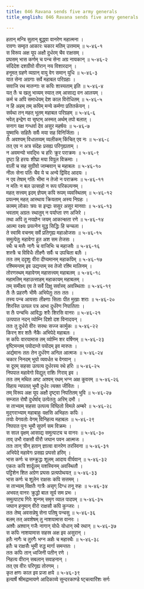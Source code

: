 ```yaml
---
title: 046 Ravana sends five army generals
title_english: 046 Ravana sends five army generals

---
```

हतान् मन्त्रि सुतान् बुद्ध्वा वानरेण महात्मना ।  
रावणः सम्वृत आकारः चकार मतिम् उत्तमाम् ॥ ५-४६-१  
स विरूप अक्ष यूप अक्षौ दुर्धरम् चैव राक्षसम् ।  
प्रघसम् भास कर्णम् च पन्च सेना अग्र नायकान् ॥ ५-४६-२  
संदिदेश दशग्रीवो वीरान् नय विशारदान् ।  
हनूमत् ग्रहणे व्यग्रान् वायु वेग समान् युधि ॥ ५-४६-३  
यात सेना अग्रगाः सर्वे महाबल परिग्रहाः ।  
सवाजि रथ मातन्गाः स कपिः शास्यताम् इति ॥ ५-४६-४  
यत् तैः च खलु भाव्यम् स्यात् तम् आसाद्य वन आलयम् ।  
कर्म च अपि समाधेयम् देश काल विरोधितम् ॥ ५-४६-५  
न हि अहम् तम् कपिम् मन्ये कर्मणा प्रतितर्कयन् ।  
सर्वथा तन् महत् भूतम् महाबल परिग्रहम् ॥ ५-४६-६  
भवेत् इन्द्रेण वा सृष्टम् अस्मत् अर्थम् तपो बलात् ।  
सनाग यक्ष गन्धर्वा देव असुर महर्षयः ॥ ५-४६-७  
युष्माभिः सहितैः सर्वैः मया सह विनिर्जिताः ।  
तैः अवश्यम् विधातव्यम् व्यलीकम् किंचित् एव नः ॥ ५-४६-८  
तत् एव न अत्र संदेहः प्रसह्य परिगृह्यताम् ।  
न अवमन्यो भवद्भिः च हरिः क्रूर पराक्रमः ॥ ५-४६-९  
दृष्टा हि हरयः शीघ्रा मया विपुल विक्रमाः ।  
वाली च सह सुग्रीवो जाम्बवान् च महाबलः ॥ ५-४६-१०  
नीलः सेना पतिः चैव ये च अन्ये द्विविद आदयः ।  
न एव तेषाम् गतिः भीमा न तेजो न पराक्रमः ॥ ५-४६-११  
न मतिः न बल उत्साहो न रूप परिकल्पनम् ।  
महत् सत्त्वम् इदम् ज्ञेयम् कपि रूपम् व्यवस्थितम् ॥ ५-४६-१२  
प्रयत्नम् महत् आस्थाय क्रियताम् अस्य निग्रहः ।  
कामम् लोकाः त्रयः स इन्द्राः ससुर असुर मानवाः ॥ ५-४६-१३  
भवताम् अग्रतः स्थातुम् न पर्याप्ता रण अजिरे ।  
तथा अपि तु नयज्ञेन जयम् आकान्क्षता रणे ॥ ५-४६-१४  
आत्मा रक्ष्यः प्रयत्नेन युद्ध सिद्धिः हि चन्चला ।  
ते स्वामि वचनम् सर्वे प्रतिगृह्य महाओजसः ॥ ५-४६-१५  
समुत्पेतुः महावेगा हुत अश सम तेजसः ।  
रथैः च मत्तैः नागैः च वाजिभिः च महाजवैः ॥ ५-४६-१६  
शस्त्रैः च विविधैः तीक्ष्णैः सर्वैः च उपचिता बलैः ।  
ततः तम् ददृशुः वीरा दीप्यमानम् महाकपिम् ॥ ५-४६-१७  
रश्मिमन्तम् इव उद्यन्तम् स्व तेजो रश्मि मालिनम् ।  
तोरणस्थम् महावेगम् महासत्त्वम् महाबलम् ॥ ५-४६-१८  
महामतिम् महाउत्साहम् महाकायम् महाबलम् ।  
तम् समीक्ष्य एव ते सर्वे दिक्षु सर्वास्व् अवस्थिताः ॥ ५-४६-१९  
तैः तैः प्रहरणैः भीमैः अभिपेतुः ततः ततः ।  
तस्य पन्च आयसाः तीक्ष्णाः सिताः पीत मुखाः शराः ॥ ५-४६-२०  
शिरस्ति उत्पल पत्र आभा दुर्धरेण निपातिताः ।  
स तैः पन्चभिः आविद्धः शरैः शिरसि वानरः ॥ ५-४६-२१  
उत्पपात नदन् व्योम्नि दिशो दश विनादयन् ।  
ततः तु दुर्धरो वीरः सरथः सज्ज कार्मुकः ॥ ५-४६-२२  
किरन् शर शतैः नैकैः अभिपेदे महाबलः ।  
स कपिः वारयामास तम् व्योम्नि शर वर्षिणम् ॥ ५-४६-२३  
वृष्टिमन्तम् पयोदान्ते पयोदम् इव मारुतः ।  
अर्द्यमानः ततः तेन दुर्धरेण अनिल आत्मजः ॥ ५-४६-२४  
चकार निनदम् भूयो व्यवर्धत च वेगवान् ।  
स दूरम् सहसा उत्पत्य दुर्धरस्य रथे हरिः ॥ ५-४६-२५  
निपपात महावेगो विद्युत् राशिः गिराव् इव ।  
ततः तम् मथित अष्ट अश्वम् रथम् भग्न अक्ष कूवरम् ॥ ५-४६-२६  
विहाय न्यपतत् भूमौ दुर्धरः त्यक्त जीवितः ।  
तम् विरूप अक्ष यूप अक्षौ दृष्ट्वा निपतितम् भुवि ॥ ५-४६-२७  
सम्जात रोषौ दुर्धर्षाव् उत्पेततुः अरिम् दमौ ।  
स ताभ्याम् सहसा उत्पत्य विष्ठितो विमले अम्बरे ॥ ५-४६-२८  
मुद्गराभ्याम् महाबाहुः वक्षसि अभिहतः कपिः ।  
तयोः वेगवतोः वेगम् विनिहत्य महाबलः ॥ ५-४६-२९  
निपपात पुनः भूमौ सुपर्ण सम विक्रमः ।  
स साल वृक्षम् आसाद्य समुत्पाट्य च वानरः ॥ ५-४६-३०  
ताव् उभौ राक्षसौ वीरौ जघान पवन आत्मजः ।  
ततः तान् त्रीन् हतान् ज्ञात्वा वानरेण तरस्विना ॥ ५-४६-३१  
अभिपेदे महावेगः प्रसह्य प्रघसो हरिम् ।  
भास कर्णः च सम्क्रुद्धः शूलम् आदाय वीर्यवान् ॥ ५-४६-३२  
एकतः कपि शार्दूलम् यशस्विनम् अवस्थितौ ।  
पट्टिशेन शित अग्रेण प्रघसः प्रत्यपोथयत् ॥ ५-४६-३३  
भास कर्णः च शूलेन राक्षसः कपि सत्तमम् ।  
स ताभ्याम् विक्षतैः गात्रैः असृग् दिग्ध तनू रुहः ॥ ५-४६-३४  
अभवत् वानरः क्रुद्धो बाल सूर्य सम प्रभः ।  
समुत्पाट्य गिरेः शृन्गम् समृग व्याल पादपम् ॥ ५-४६-३५  
जघान हनुमान् वीरो राक्षसौ कपि कुन्जरः ।  
ततः तेष्व् अवसन्नेषु सेना पतिषु पन्चसु ॥ ५-४६-३६  
बलम् तत् अवशेषम् तु नाशयामास वानरः ।  
अश्वैः अश्वान् गजैः नागान् योधैः योधान् रथै रथान् ॥ ५-४६-३७  
स कपिः नाशयामास सहस्र अक्ष इव असुरान् ।  
हतैः नागैः च तुरगैः भग्न अक्षैः च महारथैः ॥ ५-४६-३८  
हतैः च राक्षसैः भूमी रुद्ध मार्गा समन्ततः ।  
ततः कपिः तान् ध्वजिनी पतीन् रणे ।  
निहत्य वीरान् सबलान् सवाहनान् ।  
तत् एव वीरः परिगृह्य तोरणम् ।  
कृत क्षणः काल इव प्रजा क्षये ॥ ५-४६-३९  
इत्यार्षे श्रीमद्रामायणे आदिकाव्ये सुन्दरकाण्डे ष्ट्चत्वारिंशः सर्गः